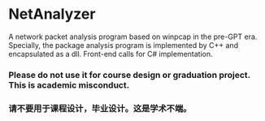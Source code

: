 # NetAnalyzer
A network packet analysis program based on winpcap in the pre-GPT era. Specially, the package analysis program is implemented by C++ and encapsulated as a dll. Front-end calls for C# implementation.

### Please do not use it for course design or graduation project. This is academic misconduct.
### 请不要用于课程设计，毕业设计。这是学术不端。
